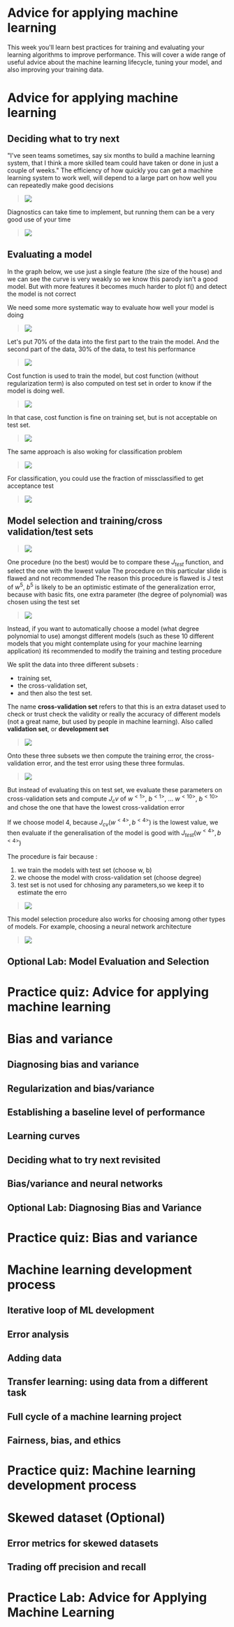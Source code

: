 # Advice for applying machine learning

This week you'll learn best practices for training and evaluating your learning algorithms to improve performance. This will cover a wide range of useful advice about the machine learning lifecycle, tuning your model, and also improving your training data.

# Advice for applying machine learning

## Deciding what to try next


"I've seen teams sometimes, say six months to build a machine learning system, that I think a more skilled team could have taken or done in just a couple of weeks." The efficiency of how quickly you can get a machine learning system to work well, will depend to a large part on how well you can repeatedly make good decisions 

> <img src="./w03-01-Deciding_what_to_try_next/img_2023-02-02_23-00-43.png">


Diagnostics can take time to implement, but running them can be a very good use of your time

> <img src="./w03-01-Deciding_what_to_try_next/img_2023-02-02_23-00-51.png">


## Evaluating a model

In the graph below, we use just a single feature (the size of the house) and we can see the curve is very weakly so we know this parody isn't a good model. But with more features it becomes much harder to plot f() and detect the model is not correct

We need some more systematic way to evaluate how well your model is doing

> <img src="./w03-02-Evaluating_a_model/img_2023-02-02_23-07-11.png">

Let's put 70% of the data into the first part to the train the model. 
And the second part of the data, 30% of the data, to test his performance

> <img src="./w03-02-Evaluating_a_model/img_2023-02-02_23-15-55.png">

Cost function is used to train the model, but cost function (without regularization term) is also computed on test set in order to know if the model is doing well.

> <img src="./w03-02-Evaluating_a_model/img_2023-02-02_23-16-07.png">

In that case, cost function is fine on training set, but is not acceptable on test set.

> <img src="./w03-02-Evaluating_a_model/img_2023-02-02_23-16-17.png">

The same approach is also woking for classification problem

> <img src="./w03-02-Evaluating_a_model/img_2023-02-02_23-16-25.png">

For classification, you could use the fraction of missclassified to get acceptance test

> <img src="./w03-02-Evaluating_a_model/img_2023-02-02_23-16-39.png">

## Model selection and training/cross validation/test sets

> <img src="./w03-03-Model_selection_and_training_cross_validation_test_sets/img_2023-02-02_23-28-27.png">


One procedure (no the best) would be to compare these $J_{test}$ function, and select the one with the lowest value
The procedure on this particular slide is flawed and not recommended 
The reason this procedure is flawed is J test of $w^5$, $b^5$ is likely to be an optimistic estimate of the generalization error, because with basic fits, one extra parameter (the degree of polynomial) was chosen using the test set

> <img src="./w03-03-Model_selection_and_training_cross_validation_test_sets/img_2023-02-02_23-28-43.png">

 Instead, if you want to automatically choose a model (what degree polynomial to use) amongst different models (such as these 10 different models that you might contemplate using for your machine learning application) itś recommended to modify the training and testing procedure


We split the data into three different subsets :
 - training set, 
 - the cross-validation set, 
 - and then also the test set.  

The name **cross-validation set** refers to that this is an extra dataset used to check or trust check the validity or really the accuracy of different models (not a great name, but used by people in machine learning). Also called **validation set**, or **development set**


> <img src="./w03-03-Model_selection_and_training_cross_validation_test_sets/img_2023-02-02_23-28-56.png">

Onto these three subsets we then compute the training error, the cross-validation error, and the test error using these three formulas. 

> <img src="./w03-03-Model_selection_and_training_cross_validation_test_sets/img_2023-02-02_23-29-02.png">

But instead of evaluating this on test set, we evaluate these parameters on cross-validation sets and compute $J_cv$ of $w^{<1>}$, $b^{<1>}$, ... $w^{<10>}$, $b^{<10>}$ and chose the one that have the lowest cross-validation error

If we choose model 4, because $J_{cv}(w^{<4>},b^{<4>})$ is the lowest value, we then evaluate if the generalisation of the model is good with $J_{test}(w^{<4>},b^{<4>})$

The procedure is fair because :
1. we train the models with test set (choose w, b)
2. we choose the model with cross-validation set (choose degree)
3. test set is not used for chhosing any parameters,so we keep it to estimate the erro

> <img src="./w03-03-Model_selection_and_training_cross_validation_test_sets/img_2023-02-02_23-29-15.png">

This model selection procedure also works for choosing among other types of models. For example, choosing a neural network architecture

> <img src="./w03-03-Model_selection_and_training_cross_validation_test_sets/img_2023-02-02_23-29-32.png">

## Optional Lab: Model Evaluation and Selection




# Practice quiz: Advice for applying machine learning



# Bias and variance

## Diagnosing bias and variance

## Regularization and bias/variance

## Establishing a baseline level of performance

## Learning curves

## Deciding what to try next revisited

## Bias/variance and neural networks

## Optional Lab: Diagnosing Bias and Variance



# Practice quiz: Bias and variance



# Machine learning development process

## Iterative loop of ML development

## Error analysis

## Adding data

## Transfer learning: using data from a different task

## Full cycle of a machine learning project

## Fairness, bias, and ethics




# Practice quiz: Machine learning development process




# Skewed dataset (Optional)

## Error metrics for skewed datasets

## Trading off precision and recall





# Practice Lab: Advice for Applying Machine Learning
